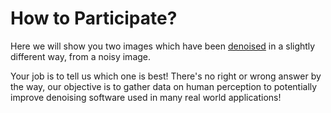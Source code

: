 # How to Participate?

Here we will show you two images which have
been [denoised](https://en.wikipedia.org/wiki/Noise_reduction#In_images)
in a slightly different way, from a noisy image.

Your job is to tell us which one is best!
There's no right or wrong answer by the way,
our objective is to gather data on human
perception to potentially improve denoising
software used in many real world applications!
